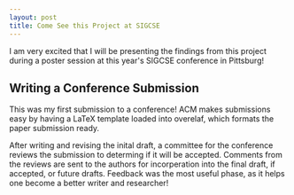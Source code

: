 ```yaml
---
layout: post
title: Come See this Project at SIGCSE
---
```


I am very excited that I will be presenting the findings from this project during a poster session at this year's SIGCSE conference in Pittsburg!

## Writing a Conference Submission
This was my first submission to a conference! ACM makes submissions easy by having a LaTeX template loaded into overelaf, which formats the paper submission ready.

After writing and revising the inital draft, a committee for the conference reviews the submission to determing if it will be accepted. Comments from the reviews are sent to the authors for incorperation into the final draft, if accepted, or future drafts.  Feedback was the most useful phase, as it helps one become a better writer and researcher!

